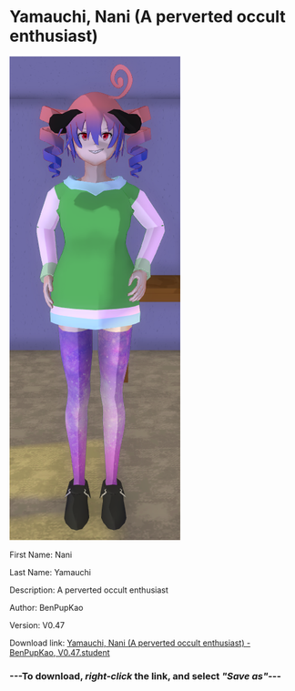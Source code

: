 # Yamauchi, Nani (A perverted occult enthusiast)

<img src="https://raw.githubusercontent.com/Arbiter1223/Daigaku-Gurashi-Custom-Students/master/Students/Files/Yamauchi%2C%20Nani%20(A%20perverted%20occult%20enthusiast).png" title="Yamauchi, Nani (A perverted occult enthusiast) - BenPupKao, V0.47">

First Name: Nani

Last Name: Yamauchi

Description: A perverted occult enthusiast

Author: BenPupKao

Version: V0.47

Download link: <a href="https://raw.githubusercontent.com/Arbiter1223/Daigaku-Gurashi-Custom-Students/master/Students/Files/Yamauchi%2C%20Nani%20(A%20perverted%20occult%20enthusiast)%20-%20BenPupKao%2C%20V0.47.student">Yamauchi, Nani (A perverted occult enthusiast) - BenPupKao, V0.47.student</a>

### ---**To download, _right-click_ the link, and select _"Save as"_**---
